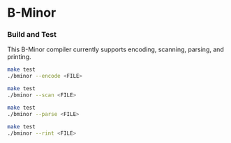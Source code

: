 # B-Minor

### Build and Test
This B-Minor compiler currently supports encoding, scanning, parsing, and printing.
```sh
make test
./bminor --encode <FILE>
```
```sh
make test
./bminor --scan <FILE>
```
```sh
make test
./bminor --parse <FILE>
```
```sh
make test
./bminor --rint <FILE>
```
